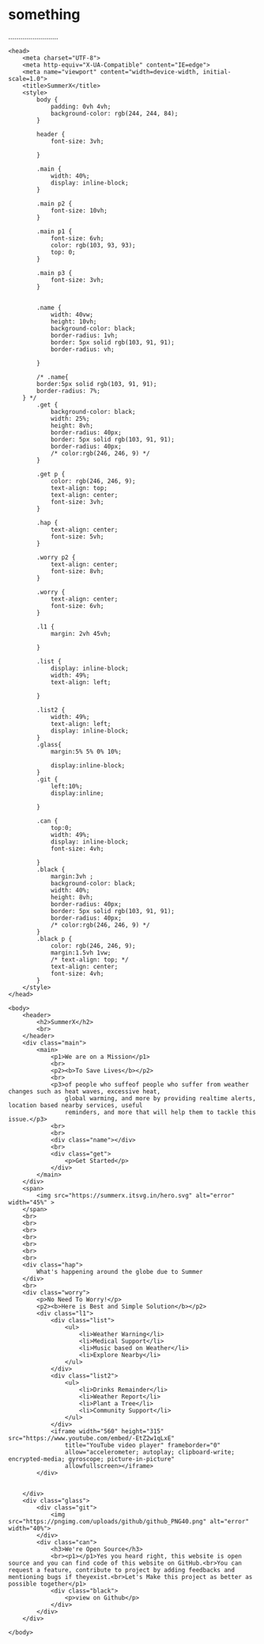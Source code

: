 # something
.........................


<!DOCTYPE html>
<html lang="en">

    <head>
        <meta charset="UTF-8">
        <meta http-equiv="X-UA-Compatible" content="IE=edge">
        <meta name="viewport" content="width=device-width, initial-scale=1.0">
        <title>SummerX</title>
        <style>
            body {
                padding: 0vh 4vh;
                background-color: rgb(244, 244, 84);
            }

            header {
                font-size: 3vh;

            }

            .main {
                width: 40%;
                display: inline-block;
            }

            .main p2 {
                font-size: 10vh;
            }

            .main p1 {
                font-size: 6vh;
                color: rgb(103, 93, 93);
                top: 0;
            }

            .main p3 {
                font-size: 3vh;
            }
            

            .name {
                width: 40vw;
                height: 10vh;
                background-color: black;
                border-radius: 1vh;
                border: 5px solid rgb(103, 91, 91);
                border-radius: vh;

            }

            /* .name{
            border:5px solid rgb(103, 91, 91);
            border-radius: 7%; 
        } */
            .get {
                background-color: black;
                width: 25%;
                height: 8vh;
                border-radius: 40px;
                border: 5px solid rgb(103, 91, 91);
                border-radius: 40px;
                /* color:rgb(246, 246, 9) */
            }

            .get p {
                color: rgb(246, 246, 9);
                text-align: top;
                text-align: center;
                font-size: 3vh;
            }

            .hap {
                text-align: center;
                font-size: 5vh;
            }

            .worry p2 {
                text-align: center;
                font-size: 8vh;
            }

            .worry {
                text-align: center;
                font-size: 6vh;
            }

            .l1 {
                margin: 2vh 45vh;

            }

            .list {
                display: inline-block;
                width: 49%;
                text-align: left;

            }

            .list2 {
                width: 49%;
                text-align: left;
                display: inline-block;
            }
            .glass{
                margin:5% 5% 0% 10%;
                
                display:inline-block;
            }
            .git {
                left:10%;
                display:inline;
                
            }

            .can {
                top:0;
                width: 49%;
                display: inline-block;
                font-size: 4vh;
                
            }
            .black {
                margin:3vh ;
                background-color: black;
                width: 40%;
                height: 8vh;
                border-radius: 40px;
                border: 5px solid rgb(103, 91, 91);
                border-radius: 40px;
                /* color:rgb(246, 246, 9) */
            }
            .black p {
                color: rgb(246, 246, 9);
                margin:1.5vh 1vw;
                /* text-align: top; */
                text-align: center;
                font-size: 4vh;
            }
        </style>
    </head>

    <body>
        <header>
            <h2>SummerX</h2>
            <br>
        </header>
        <div class="main">
            <main>
                <p1>We are on a Mission</p1>
                <br>
                <p2><b>To Save Lives</b></p2>
                <br>
                <p3>of people who suffeof people who suffer from weather changes such as heat waves, excessive heat,
                    global warming, and more by providing realtime alerts, location based nearby services, useful
                    reminders, and more that will help them to tackle this issue.</p3>
                <br>
                <br>
                <div class="name"></div>
                <br>
                <div class="get">
                    <p>Get Started</p>
                </div>
            </main>
        </div>
        <span>
            <img src="https://summerx.itsvg.in/hero.svg" alt="error" width="45%" >
        </span>
        <br>
        <br>
        <br>
        <br>
        <br>
        <br>
        <br>
        <div class="hap">
            What's happening around the globe due to Summer
        </div>
        <br>
        <div class="worry">
            <p>No Need To Worry!</p>
            <p2><b>Here is Best and Simple Solution</b></p2>
            <div class="l1">
                <div class="list">
                    <ul>
                        <li>Weather Warning</li>
                        <li>Medical Support</li>
                        <li>Music based on Weather</li>
                        <li>Explore Nearby</li>
                    </ul>
                </div>
                <div class="list2">
                    <ul>
                        <li>Drinks Remainder</li>
                        <li>Weather Report</li>
                        <li>Plant a Tree</li>
                        <li>Community Support</li>
                    </ul>
                </div>
                <iframe width="560" height="315" src="https://www.youtube.com/embed/-EtZ2w1qLxE"
                    title="YouTube video player" frameborder="0"
                    allow="accelerometer; autoplay; clipboard-write; encrypted-media; gyroscope; picture-in-picture"
                    allowfullscreen></iframe>
            </div>


        </div>
        <div class="glass">
            <div class="git">
                <img src="https://pngimg.com/uploads/github/github_PNG40.png" alt="error" width="40%">
            </div>
            <div class="can">
                <h3>We're Open Source</h3>
                <br><p1></p1>Yes you heard right, this website is open source and you can find code of this website on GitHub.<br>You can request a feature, contribute to project by adding feedbacks and mentioning bugs if theyexist.<br>Let's Make this project as better as possible together</p1>
                <div class="black">
                    <p>view on Github</p>
                </div>
            </div>
        </div>

    </body>


</html>
